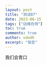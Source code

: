 ```yaml
---
layout: post
title: "测试07"
date: 2023-06-15
tags: ["边缘白领"]
toc: true
comments: true
author: vdadh
excerpt: "张否"
---
```

我们会胃口